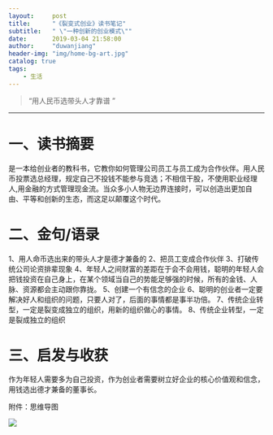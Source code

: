 ```yaml
---
layout: 	post
title: 		"《裂变式创业》读书笔记"
subtitle:	" \"一种创新的创业模式\""
date:		2019-03-04 21:58:00
author:		"duwanjiang"
header-img:	"img/home-bg-art.jpg"
catalog: true
tags:
    - 生活
---
```


> “用人民币选带头人才靠谱 ”

---
# 一、读书摘要
是一本给创业者的教科书，它教你如何管理公司员工与员工成为合作伙伴。用人民币投票选总经理，规定自己不投钱不能参与竞选；不相信干股，不使用职业经理人,用金融的方式管理现金流。当众多小人物无边界连接时，可以创造出更加自由、平等和创新的生态，而这足以颠覆这个时代。
# 二、金句/语录
1、用人命币选出来的带头人才是德才兼备的
2、把员工变成合作伙伴
3、打破传统公司论资排辈现象
4、年轻人之间财富的差距在于会不会用钱，聪明的年轻人会把钱投资在自己身上，在某个领域当自己的势能足够强的时候，所有的金钱、人脉、资源都会主动跟你靠拢。
5、创建一个有信念的企业
6、聪明的创业者一定要解决好人和组织的问题，只要人对了，后面的事情都是事半功倍。
7、传统企业转型，一定是裂变成独立的组织，用新的组织做心的事情。
8、传统企业转型，一定是裂成独立的组织

# 三、启发与收获
作为年轻人需要多为自己投资，作为创业者需要树立好企业的核心价值观和信念，用钱选出德才兼备的董事长。

附件：思维导图

![]({{site.url}}/img/posts_img/裂变式创业读书笔记/裂变式创业.png)